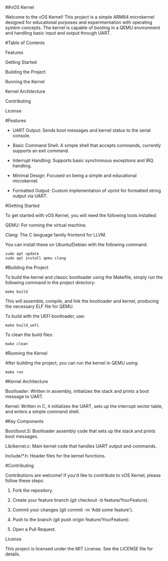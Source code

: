 ##vOS Kernel

Welcome to the vOS Kernel! This project is a simple ARM64 microkernel designed for educational purposes and experimentation with operating system concepts. The kernel is capable of booting in a QEMU environment and handling basic input and output through UART.

#Table of Contents

Features

Getting Started

Building the Project

Running the Kernel

Kernel Architecture

Contributing

License


#Features

* UART Output: Sends boot messages and kernel status to the serial console.

* Basic Command Shell: A simple shell that accepts commands, currently supports an exit command.

* Interrupt Handling: Supports basic synchronous exceptions and IRQ handling.

* Minimal Design: Focused on being a simple and educational microkernel.

* Formatted Output: Custom implementation of vprint for formatted string output via UART.


#Getting Started

To get started with vOS Kernel, you will need the following tools installed:

QEMU: For running the virtual machine.

Clang: The C language family frontend for LLVM.


You can install these on Ubuntu/Debian with the following command:

```
sudo apt update
sudo apt install qemu clang
```

#Building the Project

To build the kernel and classic bootloader using the Makefile, simply run the following command in the project directory:

```
make build
```

This will assemble, compile, and link the bootloader and kernel, producing the necessary ELF file for QEMU.

To build with the UEFI bootloader, use:

```
make build_uefi
```

To clean the build files:

```
make clean
```

#Running the Kernel

After building the project, you can run the kernel in QEMU using:

```
make run
```

#Kernel Architecture

Bootloader: Written in assembly, initializes the stack and prints a boot message to UART.

Kernel: Written in C, it initializes the UART, sets up the interrupt vector table, and enters a simple command shell.


#Key Components

Boot/boot.S: Bootloader assembly code that sets up the stack and prints boot messages.

Lib/kernel.c: Main kernel code that handles UART output and commands.

Include/*.h: Header files for the kernel functions.


#Contributing

Contributions are welcome! If you'd like to contribute to vOS Kernel, please follow these steps:

1. Fork the repository.


2. Create your feature branch (git checkout -b feature/YourFeature).


3. Commit your changes (git commit -m 'Add some feature').


4. Push to the branch (git push origin feature/YourFeature).


5. Open a Pull Request.



License

This project is licensed under the MIT License. See the LICENSE file for details.

